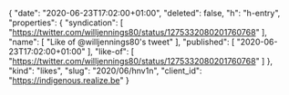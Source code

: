 {
  "date": "2020-06-23T17:02:00+01:00",
  "deleted": false,
  "h": "h-entry",
  "properties": {
    "syndication": [
      "https://twitter.com/willjennings80/status/1275332080201760768"
    ],
    "name": [
      "Like of @willjennings80's tweet"
    ],
    "published": [
      "2020-06-23T17:02:00+01:00"
    ],
    "like-of": [
      "https://twitter.com/willjennings80/status/1275332080201760768"
    ]
  },
  "kind": "likes",
  "slug": "2020/06/hnv1n",
  "client_id": "https://indigenous.realize.be"
}
